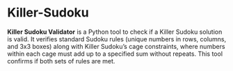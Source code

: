 # Killer-Sudoku
**Killer Sudoku Validator** is a Python tool to check if a Killer Sudoku solution is valid. It verifies standard Sudoku rules (unique numbers in rows, columns, and 3x3 boxes) along with Killer Sudoku’s cage constraints, where numbers within each cage must add up to a specified sum without repeats. This tool confirms if both sets of rules are met.
